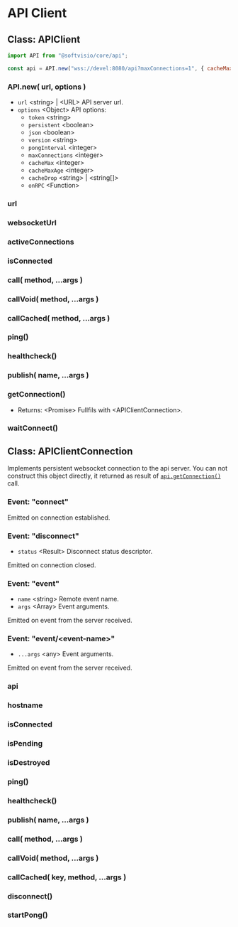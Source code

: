 # API Client

## Class: APIClient

```javascript
import API from "@softvisio/core/api";

const api = API.new("wss://devel:8080/api?maxConnections=1", { cacheMax: 1000 });
```

### API.new( url, options )

-   `url` <string\> | <URL\> API server url.
-   `options` <Object\> API options:
    -   `token` <string\>
    -   `persistent` <boolean\>
    -   `json` <boolean\>
    -   `version` <string\>
    -   `pongInterval` <integer\>
    -   `maxConnections` <integer\>
    -   `cacheMax` <integer\>
    -   `cacheMaxAge` <integer\>
    -   `cacheDrop` <string\> | <string[]\>
    -   `onRPC` <Function\>

### url

### websocketUrl

### activeConnections

### isConnected

### call( method, ...args )

### callVoid( method, ...args )

### callCached( method, ...args )

### ping()

### healthcheck()

### publish( name, ...args )

### getConnection()

-   Returns: <Promise\> Fullfils with <APIClientConnection\>.

### waitConnect()

## Class: APIClientConnection

Implements persistent websocket connection to the api server. You can not construct this object directly, it returned as result of [`api.getConnection()`](#getconnection) call.

### Event: "connect"

Emitted on connection established.

### Event: "disconnect"

-   `status` <Result\> Disconnect status descriptor.

Emitted on connection closed.

### Event: "event"

-   `name` <string\> Remote event name.
-   `args` <Array\> Event arguments.

Emitted on event from the server received.

### Event: "event/<event-name\>"

-   `...args` <any\> Event arguments.

Emitted on event from the server received.

### api

### hostname

### isConnected

### isPending

### isDestroyed

### ping()

### healthcheck()

### publish( name, ...args )

### call( method, ...args )

### callVoid( method, ...args )

### callCached( key, method, ...args )

### disconnect()

### startPong()
